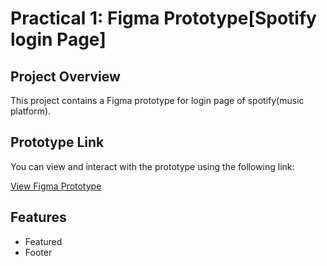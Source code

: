 # Practical 1: Figma Prototype[Spotify login Page]

## Project Overview

This project contains a Figma prototype for login page of spotify(music platform).

## Prototype Link

You can view and interact with the prototype using the following link:

[View Figma Prototype](https://www.figma.com/design/LNSvHH0sICu3iItRku2JNQ/Untitled?t=frbTConrSPPxeMZa-1)


## Features
- Featured 
- Footer 